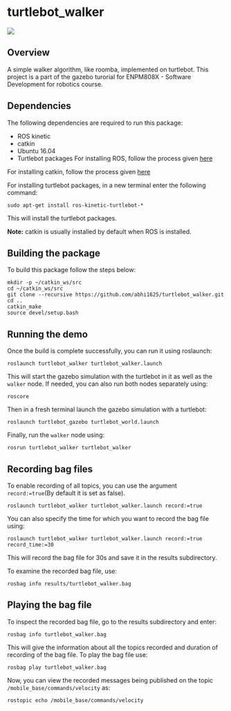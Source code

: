 # turtlebot_walker
<a href='https://github.com/abhi1625/turtlebot_walker/blob/master/LICENSE'><img src='https://img.shields.io/badge/License-MIT-brightgreen.svg'/></a>

## Overview
A simple walker algorithm, like roomba, implemented on turtlebot. This project is a part of the gazebo turorial for ENPM808X - Software Development for robotics course.

## Dependencies
The following dependencies are required to run this package:

- ROS kinetic
- catkin
- Ubuntu 16.04
- Turtlebot packages
For installing ROS, follow the process given [here](http://wiki.ros.org/kinetic/Installation)

For installing catkin, follow the process given [here](http://wiki.ros.org/catkin#Installing_catkin)

For installing turtlebot packages, in a new terminal enter the following command:
```
sudo apt-get install ros-kinetic-turtlebot-*
```
This will install the turtlebot packages. 

**Note:** catkin is usually installed by default when ROS is installed.

## Building the package
To build this package follow the steps below:
```
mkdir -p ~/catkin_ws/src
cd ~/catkin_ws/src
git clone --recursive https://github.com/abhi1625/turtlebot_walker.git
cd ..
catkin_make
source devel/setup.bash
```
## Running the demo
Once the build is complete successfully, you can run it using roslaunch:
```
roslaunch turtlebot_walker turtlebot_walker.launch
```
This will start the gazebo simulation with the turtlebot in it as well as the `walker` node. If needed, you can also run both nodes separately using:
```
roscore
```
Then in a fresh terminal launch the gazebo simulation with a turtlebot:
```
roslaunch turtlebot_gazebo turtlebot_world.launch
```
Finally, run the `walker` node using:
```
rosrun turtlebot_walker turtlebot_walker
```
## Recording bag files
To enable recording of all topics, you can use the argument `record:=true`(By default it is set as false).
```
roslaunch turtlebot_walker turtlebot_walker.launch record:=true
```
You can also specify the time for which you want to record the bag file using:
```
roslaunch turtlebot_walker turtlebot_walker.launch record:=true record_time:=30
```
This will record the bag file for 30s and save it in the results subdirectory.

To examine the recorded bag file, use:
```
rosbag info results/turtlebot_walker.bag
```
## Playing the bag file
To inspect the recorded bag file, go to the results subdirectory and enter:
```
rosbag info turtlebot_walker.bag
```
This will give the information about all the topics recorded and duration of recording of the bag file. To play the bag file use:
```
rosbag play turtlebot_walker.bag
```
Now, you can view the recorded messages being published on the topic `/mobile_base/commands/velocity` as:
```
rostopic echo /mobile_base/commands/velocity
```
